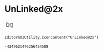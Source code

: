 # UnLinked@2x
![](/img/UnLinked@2x.png)

``` CSharp
EditorGUIUtility.IconContent("UnLinked@2x")
```
```
-4349621476256454588
```

